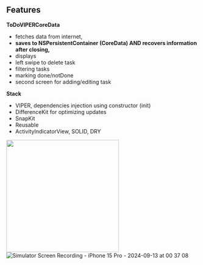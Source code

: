 ## Features

**ToDoVIPERCoreData** 
- fetches data from internet,
- **saves to NSPersistentContainer (CoreData) AND recovers information after closing,**
- displays
- left swipe to delete task
- filtering tasks
- marking done/notDone
- second screen for adding/editing task 

**Stack**
- VIPER, dependencies injection using constructor (init)
- DifferenceKit for optimizing updates
- SnapKit
- Reusable
- ActivityIndicatorView, SOLID, DRY

<img src="https://github.com/user-attachments/assets/c0a65563-ee82-4b5a-906c-6b1cc6e38351" width="295">   ![Simulator Screen Recording - iPhone 15 Pro - 2024-09-13 at 00 37 08](https://github.com/user-attachments/assets/4de3fdc5-1f83-4e75-889d-899d5bccb43a)
